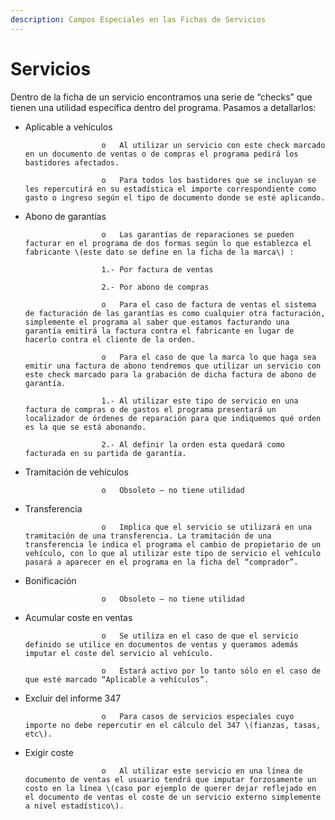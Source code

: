 ```yaml
---
description: Campos Especiales en las Fichas de Servicios
---
```


# Servicios

Dentro de la ficha de un servicio encontramos una serie de “checks” que tienen una utilidad específica dentro del programa. Pasamos a detallarlos:

* Aplicable a vehículos

                       o   Al utilizar un servicio con este check marcado en un documento de ventas o de compras el programa pedirá los bastidores afectados.

                       o   Para todos los bastidores que se incluyan se les repercutirá en su estadística el importe correspondiente como gasto o ingreso según el tipo de documento donde se esté aplicando.

* Abono de garantías

                       o   Las garantías de reparaciones se pueden facturar en el programa de dos formas según lo que establezca el fabricante \(este dato se define en la ficha de la marca\) :

                       1.- Por factura de ventas

                       2.- Por abono de compras

                       o   Para el caso de factura de ventas el sistema de facturación de las garantías es como cualquier otra facturación, simplemente el programa al saber que estamos facturando una garantía emitirá la factura contra el fabricante en lugar de hacerlo contra el cliente de la orden.

                       o   Para el caso de que la marca lo que haga sea emitir una factura de abono tendremos que utilizar un servicio con este check marcado para la grabación de dicha factura de abono de garantía.

                       1.- Al utilizar este tipo de servicio en una factura de compras o de gastos el programa presentará un localizador de órdenes de reparación para que indiquemos qué orden es la que se está abonando.

                       2.- Al definir la orden esta quedará como facturada en su partida de garantía.

* Tramitación de vehículos

                       o   Obsoleto – no tiene utilidad

* Transferencia

                       o   Implica que el servicio se utilizará en una tramitación de una transferencia. La tramitación de una transferencia le indica el programa el cambio de propietario de un vehículo, con lo que al utilizar este tipo de servicio el vehículo pasará a aparecer en el programa en la ficha del “comprador”.

* Bonificación

                       o   Obsoleto – no tiene utilidad

* Acumular coste en ventas

                       o   Se utiliza en el caso de que el servicio definido se utilice en documentos de ventas y queramos además imputar el coste del servicio al vehículo.

                       o   Estará activo por lo tanto sólo en el caso de que esté marcado “Aplicable a vehículos”.

* Excluir del informe 347

                       o   Para casos de servicios especiales cuyo importe no debe repercutir en el cálculo del 347 \(fianzas, tasas, etc\).

* Exigir coste

                       o   Al utilizar este servicio en una línea de documento de ventas el usuario tendrá que imputar forzosamente un costo en la línea \(caso por ejemplo de querer dejar reflejado en el documento de ventas el coste de un servicio externo simplemente a nivel estadístico\).

